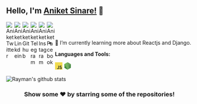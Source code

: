 ## Hello, I'm [Aniket Sinare!](https://github.com/aniket4206) 👋


<a href="https://twitter.com/Aniket_sinu_">
  <img align="left" alt="Aniket Twitter" width="22px" src="https://cdn.jsdelivr.net/npm/simple-icons@v3/icons/twitter.svg" />
</a>
<a href="https://www.linkedin.com/in/aniket-sinare-018a79182/">
  <img align="left" alt="Aniket Linkdein" width="22px" src="https://cdn.jsdelivr.net/npm/simple-icons@v3/icons/linkedin.svg" />
</a>
<a href="https://github.com/aniket4206">
  <img align="left" alt="Aniket Github" width="22px" src="https://cdn.jsdelivr.net/npm/simple-icons@v3/icons/github.svg" />
</a>
<a href="https://t.me/aniket">
  <img align="left" alt="Aniket Telegram" width="22px" src="https://cdn.jsdelivr.net/npm/simple-icons@v3/icons/telegram.svg" />
</a>
<a href="https://www.instagram.com/_aniket.sinu_/">
  <img align="left" alt="Aniket Instagram" width="22px" src="https://cdn.jsdelivr.net/npm/simple-icons@v3/icons/instagram.svg" />
</a>
<a href="https://www.facebook.com/aniket/">
  <img align="left" alt="Aniket Facebook" width="22px" src="https://cdn.jsdelivr.net/npm/simple-icons@v3/icons/facebook.svg" />
</a>



<br/>
<br/>



- 🌱 I’m currently learning more about Reactjs and Django.



**Languages and Tools:**  


<code><img height="20" src="https://raw.githubusercontent.com/github/explore/80688e429a7d4ef2fca1e82350fe8e3517d3494d/topics/javascript/javascript.png"></code>
<code><img height="20" src="https://raw.githubusercontent.com/github/explore/80688e429a7d4ef2fca1e82350fe8e3517d3494d/topics/nodejs/nodejs.png"></code>    


![Rayman's github stats](https://github-readme-stats.vercel.app/api?username=aniket4206&bg_color=#1c0505&title_color=fff&text_color=fff)

<div align="center">

### Show some ❤️ by starring some of the repositories!

</div>
